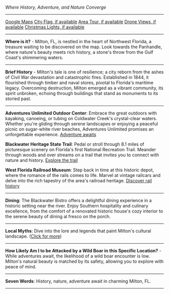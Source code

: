 *Where History, Adventure, and Nature Converge*

---

[Google Maps](https://www.google.com/maps/place/Milton,+FL/data=!3m1!1e3)
[City Flag, if available](https://www.google.com/search?tbm=isch&q=Milton+FL+Flag+Picture)
[Area Tour, if available](https://www.youtube.com/results?search_query=Milton+FL+4k+tour)
[Drone Views, if available](https://www.youtube.com/results?search_query=Milton+FL+4k+drone)
[Christmas Lights, if available](https://www.youtube.com/results?search_query=Milton+FL+christmas+lights&sp=CAI%253D)

---

**Where is it?** - Milton, FL, is nestled in the heart of Northwest Florida, a treasure waiting to be discovered on the map. Look towards the Panhandle, where nature's beauty meets rich history, a stone's throw from the Gulf Coast's shimmering waters.

---

**Brief History** - Milton's tale is one of resilience; a city reborn from the ashes of Civil War devastation and catastrophic fires. Established in 1844, it flourished through timber and naval stores, pivotal to Florida's maritime legacy. Overcoming destruction, Milton emerged as a vibrant community, its spirit unbroken, echoing through buildings that stand as monuments to its storied past.

---

**Adventures Unlimited Outdoor Center**: Embrace the great outdoors with kayaking, canoeing, or tubing on Coldwater Creek's crystal-clear waters. Whether you're gliding through serene landscapes or enjoying a peaceful picnic on sugar-white river beaches, Adventures Unlimited promises an unforgettable experience. [Adventure awaits](https://www.youtube.com/results?search_query=Milton+FL+Adventures+Unlimited)

**Blackwater Heritage State Trail**: Pedal or stroll through 8.1 miles of picturesque scenery on Florida's first National Recreation Trail. Meander through woods and over streams on a trail that invites you to connect with nature and history. [Explore the trail](https://www.youtube.com/results?search_query=Milton+FL+Blackwater+Heritage+State+Trail)

**West Florida Railroad Museum**: Step back in time at this historic depot, where the romance of the rails comes to life. Marvel at vintage railcars and delve into the rich tapestry of the area's railroad heritage. [Discover rail history](https://www.youtube.com/results?search_query=Milton+FL+West+Florida+Railroad+Museum)

---

**Dining**: The Blackwater Bistro offers a delightful dining experience in a historic setting near the river. Enjoy Southern hospitality and culinary excellence, from the comfort of a renovated historic house's cozy interior to the serene beauty of dining al fresco on the porch.

---

**Local Myths**: Dive into the lore and legends that paint Milton's cultural landscape. ([Click for more](https://www.google.com/search?q=Milton+FL+local+myths))

---

**How Likely Am I to be Attacked by a Wild Boar in this Specific Location?** - While adventures await, the likelihood of a wild boar encounter is low. Milton's natural beauty is matched by its safety, allowing you to explore with peace of mind.

---

**Seven Words**: History, nature, adventure await in charming Milton, FL.

---